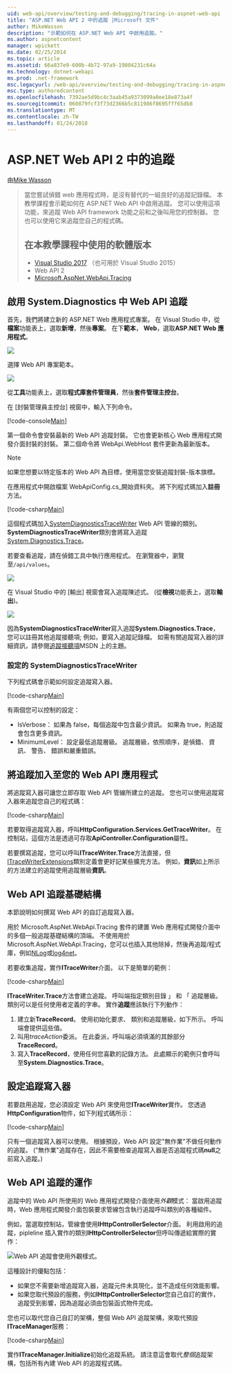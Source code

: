 ```yaml
---
uid: web-api/overview/testing-and-debugging/tracing-in-aspnet-web-api
title: "ASP.NET Web API 2 中的追蹤 |Microsoft 文件"
author: MikeWasson
description: "示範如何在 ASP.NET Web API 中啟用追蹤。"
ms.author: aspnetcontent
manager: wpickett
ms.date: 02/25/2014
ms.topic: article
ms.assetid: 66a837e9-600b-4b72-97a9-19804231c64a
ms.technology: dotnet-webapi
ms.prod: .net-framework
msc.legacyurl: /web-api/overview/testing-and-debugging/tracing-in-aspnet-web-api
msc.type: authoredcontent
ms.openlocfilehash: 7392ae5d9bc4c3aab45a9373099a0ee18e873a4f
ms.sourcegitcommit: 060879fcf3f73d2366b5c811986f8695fff65db8
ms.translationtype: MT
ms.contentlocale: zh-TW
ms.lasthandoff: 01/24/2018
---
```

<a name="tracing-in-aspnet-web-api-2"></a>ASP.NET Web API 2 中的追蹤
====================
由[Mike Wasson](https://github.com/MikeWasson)

> 當您嘗試偵錯 web 應用程式時，是沒有替代的一組良好的追蹤記錄檔。 本教學課程會示範如何在 ASP.NET Web API 中啟用追蹤。 您可以使用這項功能，來追蹤 Web API framework 功能之前和之後叫用您的控制器。 您也可以使用它來追蹤您自己的程式碼。
> 
> ## <a name="software-versions-used-in-the-tutorial"></a>在本教學課程中使用的軟體版本
> 
> 
> - [Visual Studio 2017](https://www.visualstudio.com/downloads/) （也可用於 Visual Studio 2015）
> - Web API 2
> - [Microsoft.AspNet.WebApi.Tracing](http://www.nuget.org/packages/Microsoft.AspNet.WebApi.Tracing)


## <a name="enable-systemdiagnostics-tracing-in-web-api"></a>啟用 System.Diagnostics 中 Web API 追蹤

首先，我們將建立新的 ASP.NET Web 應用程式專案。 在 Visual Studio 中，從**檔案**功能表上，選取**新增**，然後**專案**。 在下**範本**， **Web**，選取**ASP.NET Web 應用程式**。

[![](tracing-in-aspnet-web-api/_static/image2.png)](tracing-in-aspnet-web-api/_static/image1.png)

選擇 Web API 專案範本。

[![](tracing-in-aspnet-web-api/_static/image4.png)](tracing-in-aspnet-web-api/_static/image3.png)

從**工具**功能表上，選取**程式庫套件管理員**，然後**套件管理主控台**。

在 [封裝管理員主控台] 視窗中，輸入下列命令。

[!code-console[Main](tracing-in-aspnet-web-api/samples/sample1.cmd)]

第一個命令會安裝最新的 Web API 追蹤封裝。 它也會更新核心 Web 應用程式開發介面封裝的封裝。 第二個命令將 WebApi.WebHost 套件更新為最新版本。

> [!NOTE]
> 如果您想要以特定版本的 Web API 為目標，使用當您安裝追蹤封裝-版本旗標。


在應用程式中開啟檔案 WebApiConfig.cs\_開始資料夾。 將下列程式碼加入**註冊**方法。

[!code-csharp[Main](tracing-in-aspnet-web-api/samples/sample2.cs?highlight=6)]

這個程式碼加入[SystemDiagnosticsTraceWriter](https://msdn.microsoft.com/library/system.web.http.tracing.systemdiagnosticstracewriter.aspx) Web API 管線的類別。 **SystemDiagnosticsTraceWriter**類別會將寫入追蹤[System.Diagnostics.Trace](https://msdn.microsoft.com/library/system.diagnostics.trace)。

若要查看追蹤，請在偵錯工具中執行應用程式。 在瀏覽器中，瀏覽至`/api/values`。

![](tracing-in-aspnet-web-api/_static/image5.png)

在 Visual Studio 中的 [輸出] 視窗會寫入追蹤陳述式。 (從**檢視**功能表上，選取**輸出**)。

[![](tracing-in-aspnet-web-api/_static/image7.png)](tracing-in-aspnet-web-api/_static/image6.png)

因為**SystemDiagnosticsTraceWriter**寫入追蹤**System.Diagnostics.Trace**，您可以註冊其他追蹤接聽項; 例如，要寫入追蹤記錄檔。 如需有關追蹤寫入器的詳細資訊，請參閱[追蹤接聽項](https://msdn.microsoft.com/library/4y5y10s7.aspx)MSDN 上的主題。

### <a name="configuring-systemdiagnosticstracewriter"></a>設定的 SystemDiagnosticsTraceWriter

下列程式碼會示範如何設定追蹤寫入器。

[!code-csharp[Main](tracing-in-aspnet-web-api/samples/sample3.cs)]

有兩個您可以控制的設定：

- IsVerbose： 如果為 false，每個追蹤中包含最少資訊。 如果為 true，則追蹤會包含更多資訊。
- MinimumLevel： 設定最低追蹤層級。 追蹤層級，依照順序，是偵錯、 資訊、 警告、 錯誤和嚴重錯誤。

## <a name="adding-traces-to-your-web-api-application"></a>將追蹤加入至您的 Web API 應用程式

將追蹤寫入器可讓您立即存取 Web API 管線所建立的追蹤。 您也可以使用追蹤寫入器來追蹤您自己的程式碼：

[!code-csharp[Main](tracing-in-aspnet-web-api/samples/sample4.cs)]

若要取得追蹤寫入器，呼叫**HttpConfiguration.Services.GetTraceWriter**。 在控制站，這個方法是透過可存取**ApiController.Configuration**屬性。

若要撰寫追蹤，您可以呼叫**ITraceWriter.Trace**方法直接，但[ITraceWriterExtensions](https://msdn.microsoft.com/library/system.web.http.tracing.itracewriterextensions.aspx)類別定義會更好記某些擴充方法。 例如，**資訊**如上所示的方法建立的追蹤使用追蹤層級**資訊**。

## <a name="web-api-tracing-infrastructure"></a>Web API 追蹤基礎結構

本節說明如何撰寫 Web API 的自訂追蹤寫入器。

用於 Microsoft.AspNet.WebApi.Tracing 套件的建置 Web 應用程式開發介面中的多個一般追蹤基礎結構的頂端。 不使用用於 Microsoft.AspNet.WebApi.Tracing，您可以也插入其他除掉，然後再追蹤/程式庫，例如[NLog](http://nlog-project.org/)或[log4net](http://logging.apache.org/log4net/)。

若要收集追蹤，實作**ITraceWriter**介面。 以下是簡單的範例：

[!code-csharp[Main](tracing-in-aspnet-web-api/samples/sample5.cs)]

**ITraceWriter.Trace**方法會建立追蹤。 呼叫端指定類別目錄 」 和 「 追蹤層級。 類別可以是任何使用者定義的字串。 實作**追蹤**應該執行下列動作：

1. 建立新**TraceRecord**。 使用初始化要求、 類別和追蹤層級，如下所示。 呼叫端會提供這些值。
2. 叫用*traceAction*委派。 在此委派，呼叫端必須填滿的其餘部分**TraceRecord**。
3. 寫入**TraceRecord**，使用任何您喜歡的記錄方法。 此處顯示的範例只會呼叫至**System.Diagnostics.Trace**。

## <a name="setting-the-trace-writer"></a>設定追蹤寫入器

若要啟用追蹤，您必須設定 Web API 來使用您**ITraceWriter**實作。 您透過**HttpConfiguration**物件，如下列程式碼所示：

[!code-csharp[Main](tracing-in-aspnet-web-api/samples/sample6.cs)]

只有一個追蹤寫入器可以使用。 根據預設，Web API 設定&quot;無作業&quot;不做任何動作的追蹤。 (&quot;無作業&quot;追蹤存在，因此不需要檢查追蹤寫入器是否追蹤程式碼**null**之前寫入追蹤。)

## <a name="how-web-api-tracing-works"></a>Web API 追蹤的運作

追蹤中的 Web API 所使用的 Web 應用程式開發介面使用*外觀*模式： 當啟用追蹤時，Web 應用程式開發介面包裝要求管線包含執行追蹤呼叫類別的各種組件。

例如，當選取控制站，管線會使用**IHttpControllerSelector**介面。 利用啟用的追蹤，pipleline 插入實作的類別**IHttpControllerSelector**但呼叫傳遞給實際的實作：

![Web API 追蹤會使用外觀樣式。](tracing-in-aspnet-web-api/_static/image8.png)

這種設計的優點包括：

- 如果您不需要新增追蹤寫入器，追蹤元件未具現化，並不造成任何效能影響。
- 如果您取代預設的服務，例如**IHttpControllerSelector**您自己自訂的實作，追蹤受到影響，因為追蹤必須由包裝函式物件完成。

您也可以取代您自己自訂的架構，整個 Web API 追蹤架構，來取代預設**ITraceManager**服務：

[!code-csharp[Main](tracing-in-aspnet-web-api/samples/sample7.cs)]

實作**ITraceManager.Initialize**初始化追蹤系統。 請注意這會取代*整個*追蹤架構，包括所有內建 Web API 的追蹤程式碼。
